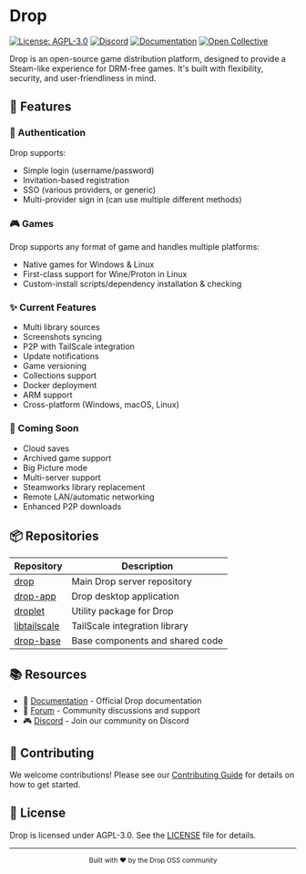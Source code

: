 # Drop

[![License: AGPL-3.0](https://img.shields.io/badge/License-AGPL--3.0-blue.svg)](https://opensource.org/licenses/AGPL-3.0)
[![Discord](https://img.shields.io/discord/ACq4qZp4a9?color=7289DA&label=Discord&logo=discord&logoColor=white)](https://discord.gg/ACq4qZp4a9)
[![Documentation](https://img.shields.io/badge/Docs-droposs.org-blue)](https://docs.droposs.org/)
[![Open Collective](https://img.shields.io/opencollective/all/drop-oss?label=Support%20Us&color=blue)](https://opencollective.com/drop-oss)

Drop is an open-source game distribution platform, designed to provide a Steam-like experience for DRM-free games. It's built with flexibility, security, and user-friendliness in mind.

## 🌟 Features

### 🔐 Authentication
Drop supports:
- Simple login (username/password)
- Invitation-based registration
- SSO (various providers, or generic)
- Multi-provider sign in (can use multiple different methods)

### 🎮 Games
Drop supports any format of game and handles multiple platforms:
- Native games for Windows & Linux
- First-class support for Wine/Proton in Linux
- Custom-install scripts/dependency installation & checking

### ✨ Current Features
- Multi library sources
- Screenshots syncing
- P2P with TailScale integration
- Update notifications
- Game versioning
- Collections support
- Docker deployment
- ARM support
- Cross-platform (Windows, macOS, Linux)

### 🚀 Coming Soon
- Cloud saves
- Archived game support
- Big Picture mode
- Multi-server support
- Steamworks library replacement
- Remote LAN/automatic networking
- Enhanced P2P downloads

## 📦 Repositories

| Repository | Description |
|------------|-------------|
| [drop](https://github.com/Drop-OSS/drop) | Main Drop server repository |
| [drop-app](https://github.com/Drop-OSS/drop-app) | Drop desktop application |
| [droplet](https://github.com/Drop-OSS/droplet) | Utility package for Drop |
| [libtailscale](https://github.com/Drop-OSS/libtailscale) | TailScale integration library |
| [drop-base](https://github.com/Drop-OSS/drop-base) | Base components and shared code |

## 📚 Resources

- 📖 [Documentation](https://docs.droposs.org/) - Official Drop documentation
- 💬 [Forum](https://forum.droposs.org/) - Community discussions and support
- 🎮 [Discord](https://discord.gg/ACq4qZp4a9) - Join our community on Discord

## 🤝 Contributing

We welcome contributions! Please see our [Contributing Guide](https://github.com/Drop-OSS/drop/blob/develop/CONTRIBUTING.md) for details on how to get started.

## 📄 License

Drop is licensed under AGPL-3.0. See the [LICENSE](https://github.com/Drop-OSS/drop/blob/develop/LICENSE) file for details.

---

<p align="center">
  <sub>Built with ❤️ by the Drop OSS community</sub>
</p> 